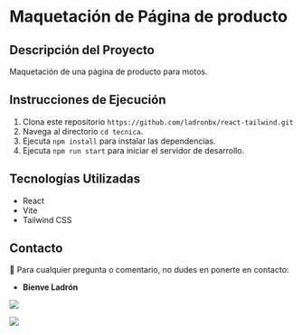 # Maquetación de Página de producto

## Descripción del Proyecto
Maquetación de una página de producto para motos.

## Instrucciones de Ejecución
1. Clona este repositorio `https://github.com/ladronbx/react-tailwind.git`
2. Navega al directorio `cd tecnica`.
3. Ejecuta `npm install` para instalar las dependencias.
4. Ejecuta `npm run start` para iniciar el servidor de desarrollo.


## Tecnologías Utilizadas
- React
- Vite
- Tailwind CSS

## Contacto

📧 Para cualquier pregunta o comentario, no dudes en ponerte en contacto:

- **Bienve Ladrón**

<a href = "[mailto:ladronbravovlc@gmail.com](mailto:ladronbravovlc@gmail.com)"><img src="https://img.shields.io/badge/Gmail-C6362C?style=for-the-badge&logo=gmail&logoColor=white" target="_blank"></a>

<a href="https://github.com/ladronbx" target="_blank"><img src="https://img.shields.io/badge/github-24292F?style=for-the-badge&logo=github&logoColor=green" target="_blank"></a>